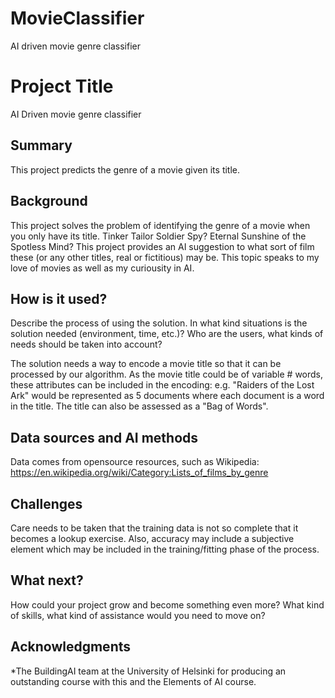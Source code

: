 # MovieClassifier
AI driven movie genre classifier
<!-- This is the markdown template for the final project of the Building AI course, 
created by Reaktor Innovations and University of Helsinki. 
Copy the template, paste it to your GitHub README and edit! -->

# Project Title

AI Driven movie genre classifier

## Summary

This project predicts the genre of a movie given its title.


## Background

This project solves the problem of identifying the genre of a movie when you only have its title.  Tinker Tailor Soldier Spy?  Eternal Sunshine of the Spotless Mind?  This project provides an AI suggestion to what sort of film these (or any other titles, real or fictitious) may be.  This topic speaks to my love of movies as well as my curiousity in AI.


## How is it used?

Describe the process of using the solution. In what kind situations is the solution needed (environment, time, etc.)? Who are the users, what kinds of needs should be taken into account?

The solution needs a way to encode a movie title so that it can be processed by our algorithm.  As the movie title could be of variable # words, these attributes can be included in the encoding: e.g. "Raiders of the Lost Ark" would be represented as 5 documents where each document is a word in the title. The title can also be assessed as a "Bag of Words".





## Data sources and AI methods
Data comes from opensource resources, such as Wikipedia:
https://en.wikipedia.org/wiki/Category:Lists_of_films_by_genre

## Challenges

Care needs to be taken that the training data is not so complete that it becomes a lookup exercise.  Also, accuracy may include a subjective element which may be included in the training/fitting phase of the process.

## What next?

How could your project grow and become something even more? What kind of skills, what kind of assistance would you  need to move on? 


## Acknowledgments

*The BuildingAI team at the University of Helsinki for producing an outstanding course with this and the Elements of AI course.
